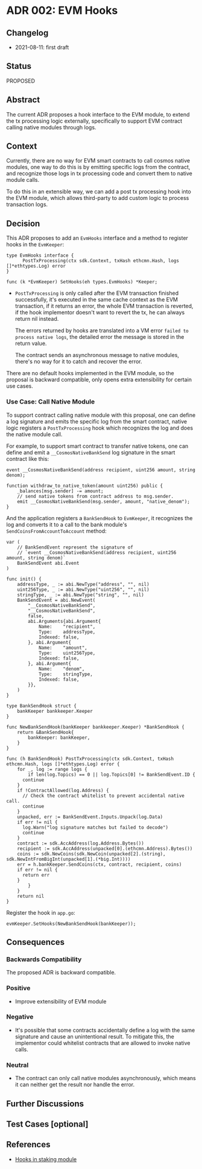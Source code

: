 # ADR 002: EVM Hooks

## Changelog

- 2021-08-11: first draft

## Status

PROPOSED

## Abstract

The current ADR proposes a hook interface to the EVM module, to extend the tx processing logic externally,
specifically to support EVM contract calling native modules through logs.

## Context

<!-- > This section describes the forces at play, including technological, political, social, and project local. These forces are probably in tension and should be called out as such. The language in this section is value-neutral. It is simply describing facts. It should clearly explain the problem and motivation that the proposal aims to resolve. -->

Currently, there are no way for EVM smart contracts to call cosmos native modules, one way to do this is by emitting
specific logs from the contract, and recognize those logs in tx processing code and convert them to native module calls.

To do this in an extensible way, we can add a post tx processing hook into the EVM module, which allows third-party to
add custom logic to process transaction logs.

## Decision

<!-- > This section describes our response to these forces. It is stated in full sentences, with an active voice. "We will ..." -->

This ADR proposes to add an `EvmHooks` interface and a method to register hooks in the `EvmKeeper`:

```golang
type EvmHooks interface {
	  PostTxProcessing(ctx sdk.Context, txHash ethcmn.Hash, logs []*ethtypes.Log) error
}

func (k *EvmKeeper) SetHooks(eh types.EvmHooks) *Keeper;
```

- `PostTxProcessing` is only called after the EVM transaction finished successfully, it's executed in the same cache context
  as the EVM transaction, if it returns an error, the whole EVM transaction is reverted, if the hook implementor doesn't
  want to revert the tx, he can always return nil instead.

  The errors returned by hooks are translated into a VM error `failed to process native logs`, the detailed error
  the message is stored in the return value.

  The contract sends an asynchronous message to native modules, there's no way for it to catch and recover the error.

There are no default hooks implemented in the EVM module, so the proposal is backward compatible, only opens extra
extensibility for certain use cases.

### Use Case: Call Native Module

To support contract calling native module with this proposal, one can define a log signature and emits the specific log
from the smart contract, native logic registers a `PostTxProcessing` hook which recognizes the log and does the native module
call.

For example, to support smart contract to transfer native tokens, one can define and emit a `__CosmosNativeBankSend` log
signature in the smart contract like this:

```solidity
event __CosmosNativeBankSend(address recipient, uint256 amount, string denom);

function withdraw_to_native_token(amount uint256) public {
    _balances[msg.sender] -= amount;
    // send native tokens from contract address to msg.sender.
    emit __CosmosNativeBankSend(msg.sender, amount, "native_denom");
}
```

And the application registers a `BankSendHook` to `EvmKeeper`, it recognizes the log and converts it to a call to the bank
module's `SendCoinsFromAccountToAccount` method:

```golang
var (
	// BankSendEvent represent the signature of
	// `event __CosmosNativeBankSend(address recipient, uint256 amount, string denom)`
	BankSendEvent abi.Event
)

func init() {
	addressType, _ := abi.NewType("address", "", nil)
	uint256Type, _ := abi.NewType("uint256", "", nil)
	stringType, _ := abi.NewType("string", "", nil)
	BankSendEvent = abi.NewEvent(
		"__CosmosNativeBankSend",
		"__CosmosNativeBankSend",
		false,
		abi.Arguments{abi.Argument{
			Name:    "recipient",
			Type:    addressType,
			Indexed: false,
		}, abi.Argument{
			Name:    "amount",
			Type:    uint256Type,
			Indexed: false,
		}, abi.Argument{
			Name:    "denom",
			Type:    stringType,
			Indexed: false,
		}},
	)
}

type BankSendHook struct {
	bankKeeper bankkeeper.Keeper
}

func NewBankSendHook(bankKeeper bankkeeper.Keeper) *BankSendHook {
	return &BankSendHook{
		bankKeeper: bankKeeper,
	}
}

func (h BankSendHook) PostTxProcessing(ctx sdk.Context, txHash ethcmn.Hash, logs []*ethtypes.Log) error {
	for _, log := range logs {
		if len(log.Topics) == 0 || log.Topics[0] != BankSendEvent.ID {
      continue
    }
    if !ContractAllowed(log.Address) {
      // Check the contract whitelist to prevent accidental native call.
      continue
    }
    unpacked, err := BankSendEvent.Inputs.Unpack(log.Data)
    if err != nil {
      log.Warn("log signature matches but failed to decode")
      continue
    }
    contract := sdk.AccAddress(log.Address.Bytes())
    recipient := sdk.AccAddress(unpacked[0].(ethcmn.Address).Bytes())
    coins := sdk.NewCoins(sdk.NewCoin(unpacked[2].(string), sdk.NewIntFromBigInt(unpacked[1].(*big.Int))))
    err = h.bankKeeper.SendCoins(ctx, contract, recipient, coins)
    if err != nil {
      return err
    }
		}
	}
	return nil
}
```

Register the hook in `app.go`:

```golang
evmKeeper.SetHooks(NewBankSendHook(bankKeeper));
```

## Consequences

<!-- > This section describes the resulting context, after applying the decision. All consequences should be listed here, not just the "positive" ones. A particular decision may have positive, negative, and neutral consequences, but all of them affect the team and project in the future. -->

### Backwards Compatibility

<!-- All ADRs that introduce backward incompatibilities must include a section describing these incompatibilities and their severity. The ADR must explain how the author proposes to deal with these incompatibilities. ADR submissions without a sufficient backward compatibility treatise may be rejected outright. -->

The proposed ADR is backward compatible.

### Positive

- Improve extensibility of EVM module

### Negative

- It's possible that some contracts accidentally define a log with the same signature and cause an unintentional result.
  To mitigate this, the implementor could whitelist contracts that are allowed to invoke native calls.

### Neutral

- The contract can only call native modules asynchronously, which means it can neither get the result nor handle the error.

## Further Discussions

<!-- While an ADR is in the DRAFT or PROPOSED stage, this section should contain a summary of issues to be solved in future iterations (usually referencing comments from a pull-request discussion).
Later, this section can optionally list ideas or improvements the author or reviewers found during the analysis of this ADR. -->

## Test Cases [optional]

<!-- Test cases for implementation are mandatory for ADRs that are affecting consensus changes. Other ADRs can choose to include links to test cases if applicable. -->

## References

<!-- - {reference link} -->

- [Hooks in staking module](https://docs.cosmos.network/v0.43/modules/staking/06_hooks.html)
